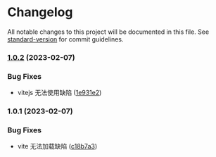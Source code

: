 # Changelog

All notable changes to this project will be documented in this file. See [standard-version](https://github.com/conventional-changelog/standard-version) for commit guidelines.

### [1.0.2](https://github.com/gimjin/unplugin-remove-vue-style/compare/v1.0.1...v1.0.2) (2023-02-07)


### Bug Fixes

* vitejs 无法使用缺陷 ([1e931e2](https://github.com/gimjin/unplugin-remove-vue-style/commit/1e931e2bd45317cd780abc088f5c7fe918aef664))

### 1.0.1 (2023-02-07)


### Bug Fixes

* vite 无法加载缺陷 ([c18b7a3](https://github.com/gimjin/unplugin-remove-vue-style/commit/c18b7a314e0bbc9cba19540c32c5b02252b8acb8))
